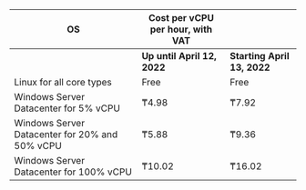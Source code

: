 | OS | Cost per vCPU per hour, with VAT | |
| --- | --- | --- |
| | **Up until April 12, 2022** | **Starting April 13, 2022** |
| Linux for all core types | Free | Free |
| Windows Server Datacenter for 5% vCPU | ₸4.98 | ₸7.92 |
| Windows Server Datacenter for 20% and 50% vCPU | ₸5.88 | ₸9.36 |
| Windows Server Datacenter for 100% vCPU | ₸10.02 | ₸16.02 |